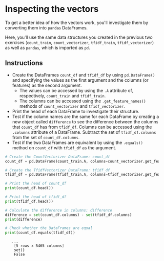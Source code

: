 # Inspecting the vectors #

To get a better idea of how the vectors work, you'll investigate them by converting them into `pandas` DataFrames.

Here, you'll use the same data structures you created in the previous two exercises (`count_train`, `count_vectorizer`, `tfidf_train`, `tfidf_vectorizer`) as well as `pandas`, which is imported as `pd`.

## Instructions ##

* Create the DataFrames `count_df` and `tfidf_df` by using `pd.DataFrame()` and specifying the values as the first argument and the columns (or features) as the second argument.
   * The values can be accessed by using the `.A` attribute of, respectively, `count_train` and `tfidf_train`.
   * The columns can be accessed using the `.get_feature_names()` methods of `count_vectorizer` and `tfidf_vectorizer`.
* Print the head of each DataFrame to investigate their structure.
* Test if the column names are the same for each DataFrame by creating a new object called `difference` to see the difference between the columns that `count_df` has from `tfidf_df`. Columns can be accessed using the `.columns` attribute of a DataFrame. Subtract the set of `tfidf_df.columns` from the set of `count_df.columns`.
* Test if the two DataFrames are equivalent by using the `.equals()` method on `count_df` with `tfidf_df` as the argument.

```python
# Create the CountVectorizer DataFrame: count_df
count_df = pd.DataFrame(count_train.A, columns=count_vectorizer.get_feature_names())

# Create the TfidfVectorizer DataFrame: tfidf_df
tfidf_df = pd.DataFrame(tfidf_train.A, columns=tfidf_vectorizer.get_feature_names())

# Print the head of count_df
print(count_df.head())

# Print the head of tfidf_df
print(tfidf_df.head())

# Calculate the difference in columns: difference
difference = set(count_df.columns) - set(tfidf_df.columns)
print(difference)

# Check whether the DataFrames are equal
print(count_df.equals(tfidf_df))
```

```
   ...
    [5 rows x 5465 columns]
    set()
    False
```